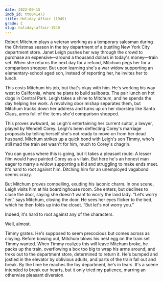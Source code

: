 ```yaml
---
date: 2022-09-15
imdb_id: tt0041473
title: Holiday Affair (1949)
grade: C
slug: holiday-affair-1949
---
```


Robert Mitchum plays a veteran working as a temporary salesman during the Christmas season in the toy department of a bustling New York City department store. Janet Leigh pushes her way through the crowd to purchase an expensive—around a thousand dollars in today's money—train set. When she returns the next day for a refund, Mitchum pegs her for a comparison shopper. But upon learning she's a war widow supporting an elementary-school aged son, instead of reporting her, he invites her to lunch.

<!-- end -->

This costs Mitchum his job, but that's okay with him. He's working his way west to California, where he plans to build sailboats. The pair lunch on hot dogs in Central Park. Leigh takes a shine to Mitchum, and he spends the day helping her work. A revolving door mishap separates them, but Mitchum tracks down her address and turns up on her doorstep like Santa Claus, arms full of the items she'd comparison shopped.

This proves awkward, as Leigh's entertaining her current suitor, a lawyer, played by Wendell Corey. Leigh's been deflecting Corey's marriage proposals by telling herself she's not ready to move on from her dead husband. Mitchum strikes up a quick bond with Leigh's son Timmy, who's still mad the train set wasn't for him, much to Corey's chagrin.

You can guess where this is going, but it takes a pleasant route. A lesser film would have painted Corey as a villain. But here he's an honest man eager to marry a widow supporting a kid and struggling to make ends meet. It's hard to root against him. Ditching him for an unemployed vagabond seems crazy.

But Mitchum proves compelling, exuding his laconic charm. In one scene, Leigh visits him at his boardinghouse room. She enters, but declines to close the door, saying she doesn't want to worry the land lady. “Let‘s worry her,” says Mitchum, closing the door. He sees her eyes flicker to the bed, which he then folds up into the closet. “But let's not worry you.”

Indeed, it's hard to root against any of the characters.

Well, almost.

Timmy grates. He's supposed to seem precocious but comes across as cloying. Before bowing out, Mitchum blows his nest egg on the train set Timmy wanted. When Timmy realizes this will leave Mitchum broke, he packs up the train, overflowing a box too big to wrap his arms around, and treks out to the department store, determined to return it. He's bumped and jostled in the elevator by oblivious adults, and parts of the train fall out and break. By the time he reaches the toy department, he's in tears. It's a scene intended to break our hearts, but it only tried my patience, marring an otherwise pleasant diversion.